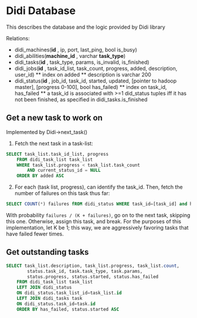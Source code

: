 # Didi Database

This describes the database and the logic provided by Didi library

Relations:
* didi_machines(**id** , ip, port, last_ping, bool is_busy)
* didi_abilities(**machine_id** , varchar **task_type**)
* didi_tasks(**id** , task_type, params, is_invalid, is_finished)
* didi_jobs(**id** , task_id_list, task_count, progress, added, description, user_id)
** index on added
** description is varchar 200
* didi_status(**id** , job_id, task_id, started, updated, [pointer to hadoop master], [progress 0-100], bool has_failed)
** index on task_id, has_failed
** a task_id is associated with >=1 did_status tuples iff it has not been finished, as specified in didi_tasks.is_finished

## Get a new task to work on

Implemented by Didi->next_task()

1. Fetch the next task in a task-list:

```sql
SELECT task_list.task_id_list, progress
    FROM didi_task_list task_list
    WHERE task_list.progress < task_list.task_count
        AND current_status_id = NULL
    ORDER BY added ASC
```

2. For each (task list, progress), can identify the task_id. Then, fetch the number of failures on this task thus far:

```sql
SELECT COUNT(*) failures fROM didi_status WHERE task_id=[task_id] and has_failed=TRUE
```

With probability `failures / (K + failures)`, go on to the next task, skipping this one. Otherwise, assign this task, and break. For the purposes of this implementation, let K be 1; this way, we are aggressively favoring tasks that have failed fewer times.

## Get outstanding tasks

```sql
SELECT task_list.description, task_list.progress, task_list.count,
        status.task_id, task.task_type, task.params,
        status.progress, status.started, status.has_failed
    FROM didi_task_list task_list
    LEFT JOIN didi_status
    ON didi_status.task_list_id=task_list.id
    LEFT JOIN didi_tasks task
    ON didi_status.task_id=task.id
    ORDER BY has_failed, status.started ASC
```
